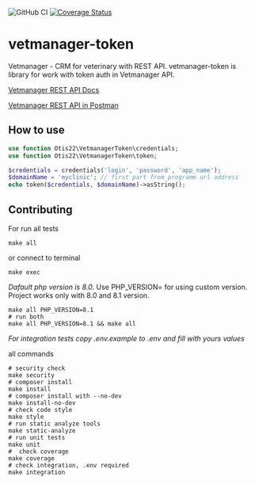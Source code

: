 ![GitHub CI](https://github.com/otis22/vetmanager-token/workflows/CI/badge.svg)
[![Coverage Status](https://coveralls.io/repos/github/otis22/vetmanager-token/badge.svg?branch=main)](https://coveralls.io/github/otis22/vetmanager-token?branch=main)
# vetmanager-token

Vetmanager - CRM for veterinary with REST API. vetmanager-token is library for work with token auth in Vetmanager API.

[Vetmanager REST API Docs](https://vetmanager.ru/knowledgebase/rest-api-osnovnaya-informatsia)

[Vetmanager REST API in Postman](https://god.postman.co/run-collection/64d692ca1ea129218ccb)

## How to use 

```php
use function Otis22\VetmanagerToken\credentials;
use function Otis22\VetmanagerToken\token;

$credentials = credentials('login', 'password', 'app_name');
$domainName = 'myclinic'; // first part from programm url address
echo token($credentials, $domainName)->asString();
```


## Contributing

For run all tests
```shell
make all
```
or connect to terminal
```shell
make exec
```
*Dafault php version is 8.0*. Use PHP_VERSION= for using custom version. Project works only with 8.0 and 8.1 version.
```shell
make all PHP_VERSION=8.1
# run both 
make all PHP_VERSION=8.1 && make all
```

*For integration tests copy .env.example to .env and fill with yours values*

all commands
```shell
# security check
make security
# composer install
make install
# composer install with --no-dev
make install-no-dev
# check code style
make style
# run static analyze tools
make static-analyze
# run unit tests
make unit
#  check coverage
make coverage
# check integration, .env required
make integration
```
